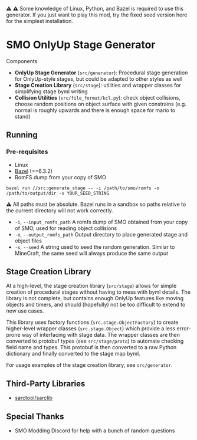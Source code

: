 :warning: :warning: Some knowledge of Linux, Python, and Bazel is required to use this generator. If you just want to play this mod, try the fixed seed version here for the simplest installation.

# SMO OnlyUp Stage Generator
Components
* **OnlyUp Stage Generator** (`src/generator`): Procedural stage generation for OnlyUp-style stages, but could be adapted to other styles as well
* **Stage Creation Library** (`src/stage`): utilities and wrapper classes for simplifying stage byml writing
* **Collision Utilities** (`src/file_format/kcl.py`): check object collisions, choose random positions on object surface with given constrains (e.g. normal is roughly upwards and there is enough space for mario to stand)


## Running
### Pre-requisites
* Linux
* [Bazel](https://bazel.build/) (>=6.3.2)
* RomFS dump from your copy of SMO
  

```
bazel run //src:generate_stage -- -i /path/to/smo/romfs -o /path/to/output/dir -s YOUR_SEED_STRING
```
:warning: All paths must be absolute. Bazel runs in a sandbox so paths relative to the current directory will not work correctly.

* `-i`, `--input_romfs_path` A romfs dump of SMO obtained from your copy of SMO, used for reading object collisions
* `-o`, `--output_romfs_path` Output directory to place generated stage and object files
* `-s`, `--seed` A string used to seed the random generation. Similar to MineCraft, the same seed will always produce the same output

## Stage Creation Library
At a high-level, the stage creation library (`src/stage`) allows for simple creation of procedural stages without having to mess with byml details. The library is not complete, but contains enough OnlyUp features like moving objects and timers, and should (hopefully) not be too difficult to extend to new use cases.

This library uses factory functions (`src.stage.ObjectFactory`) to create higher-level wrapper classes (`src.stage.Object`) which provide a less error-prone way of interfacing with stage data. The wrapper classes are then converted to protobuf types (see `src/stage/proto`) to automate checking field name and types. This protobuf is then converted to a raw Python dictionary and finally converted to the stage map byml.

For usage examples of the stage creation library, see `src/generator`.

## Third-Party Libraries
* [sarctool/sarclib](https://github.com/aboood40091/SARC-Tool)

## Special Thanks
* SMO Modding Discord for help with a bunch of random questions